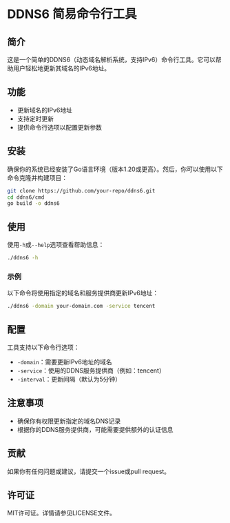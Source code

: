 # DDNS6 简易命令行工具

## 简介

这是一个简单的DDNS6（动态域名解析系统，支持IPv6）命令行工具。它可以帮助用户轻松地更新其域名的IPv6地址。

## 功能

- 更新域名的IPv6地址
- 支持定时更新
- 提供命令行选项以配置更新参数

## 安装

确保你的系统已经安装了Go语言环境（版本1.20或更高）。然后，你可以使用以下命令克隆并构建项目：

```bash
git clone https://github.com/your-repo/ddns6.git
cd ddns6/cmd
go build -o ddns6
```

## 使用

使用`-h`或`--help`选项查看帮助信息：

```bash
./ddns6 -h
```

### 示例

以下命令将使用指定的域名和服务提供商更新IPv6地址：

```bash
./ddns6 -domain your-domain.com -service tencent
```

## 配置

工具支持以下命令行选项：

- `-domain`：需要更新IPv6地址的域名
- `-service`：使用的DDNS服务提供商（例如：tencent）
- `-interval`：更新间隔（默认为5分钟）

## 注意事项

- 确保你有权限更新指定的域名DNS记录
- 根据你的DDNS服务提供商，可能需要提供额外的认证信息

## 贡献

如果你有任何问题或建议，请提交一个issue或pull request。

## 许可证

MIT许可证。详情请参见LICENSE文件。